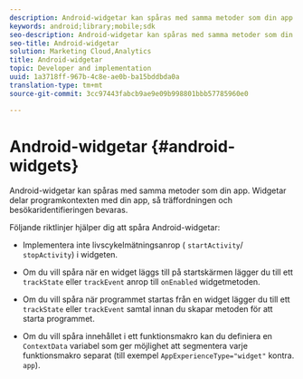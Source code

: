 ```yaml
---
description: Android-widgetar kan spåras med samma metoder som din app. Widgetar delar programkontexten med din app, så träffordningen och besökaridentifieringen bevaras.
keywords: android;library;mobile;sdk
seo-description: Android-widgetar kan spåras med samma metoder som din app. Widgetar delar programkontexten med din app, så träffordningen och besökaridentifieringen bevaras.
seo-title: Android-widgetar
solution: Marketing Cloud,Analytics
title: Android-widgetar
topic: Developer and implementation
uuid: 1a3718ff-967b-4c8e-ae0b-ba15bddbda0a
translation-type: tm+mt
source-git-commit: 3cc97443fabcb9ae9e09b998801bbb57785960e0

---
```



# Android-widgetar {#android-widgets}

Android-widgetar kan spåras med samma metoder som din app. Widgetar delar programkontexten med din app, så träffordningen och besökaridentifieringen bevaras.

Följande riktlinjer hjälper dig att spåra Android-widgetar:

* Implementera inte livscykelmätningsanrop ( `startActivity`/ `stopActivity`) i widgeten.

* Om du vill spåra när en widget läggs till på startskärmen lägger du till ett `trackState` eller `trackEvent` anrop till `onEnabled` widgetmetoden.

* Om du vill spåra när programmet startas från en widget lägger du till ett `trackState` eller `trackEvent` samtal innan du skapar metoden för att starta programmet.

* Om du vill spåra innehållet i ett funktionsmakro kan du definiera en `ContextData` variabel som ger möjlighet att segmentera varje funktionsmakro separat (till exempel `AppExperienceType="widget"` kontra. `app`).


